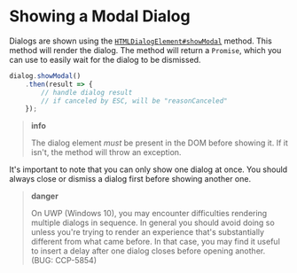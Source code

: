 # Showing a Modal Dialog

Dialogs are shown using the [`HTMLDialogElement#showModal`](../../uxp/class/HTMLDialogElement.md#htmldialogelement-showmodal) method. This method will render the dialog. The method will return a `Promise`, which you can use to easily wait for the dialog to be dismissed.

```js
dialog.showModal()
    .then(result => {
        // handle dialog result
        // if canceled by ESC, will be "reasonCanceled"
    });
```

> **info**
>
> The dialog element _must_ be present in the DOM before showing it. If it isn't, the method will throw an exception.

It's important to note that you can only show one dialog at once. You should always close or dismiss a dialog first before showing another one.

> **danger**
>
> On UWP (Windows 10), you may encounter difficulties rendering multiple dialogs in sequence. In general you should avoid doing so unless you're trying to render an experience that's substantially different from what came before. In that case, you may find it useful to insert a delay after one dialog closes before opening another.
> (BUG: CCP-5854)
